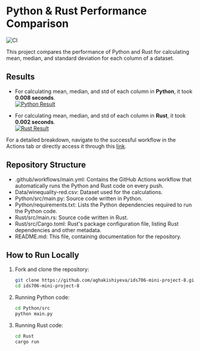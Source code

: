 # Python & Rust Performance Comparison

![CI](https://github.com/aghakishiyeva/ids706-mini-project-8/actions/workflows/main.yml/badge.svg)

This project compares the performance of Python and Rust for calculating mean, median, and standard deviation for each column of a dataset.

## Results

- For calculating mean, median, and std of each column in **Python**, it took **0.008 seconds**. <br>
  [![Python Result](https://github.com/aghakishiyeva/ids706-mini-project-8/assets/78721466/a4cb6120-d33f-4942-a515-5829bd61e88d)]()

- For calculating mean, median, and std of each column in **Rust**, it took **0.002 seconds**. <br>
  [![Rust Result](https://github.com/aghakishiyeva/ids706-mini-project-8/assets/78721466/90ddd636-58b0-4c86-ae3e-851053ccf0d3)]()

For a detailed breakdown, navigate to the successful workflow in the Actions tab or directly access it through this [link](https://github.com/aghakishiyeva/ids706-mini-project-8/actions/runs/6609284941). 
  
## Repository Structure

* .github/workflows/main.yml: Contains the GitHub Actions workflow that automatically runs the Python and Rust code on every push.
* Data/winequality-red.csv: Dataset used for the calculations.
* Python/src/main.py: Source code written in Python.
* Python/requirements.txt: Lists the Python dependencies required to run the Python code.
* Rust/src/main.rs: Source code written in Rust.
* Rust/src/Cargo.toml: Rust's package configuration file, listing Rust dependencies and other metadata.
* README.md: This file, containing documentation for the repository.


## How to Run Locally

1. Fork and clone the repository:
   ```bash
   git clone https://github.com/aghakishiyeva/ids706-mini-project-8.git
   cd ids706-mini-project-8
   ```

2. Running Python code:

   ```bash
   cd Python/src
   python main.py
   ```

3. Running Rust code:

   ```bash
   cd Rust
   cargo run
   ```

   

   
